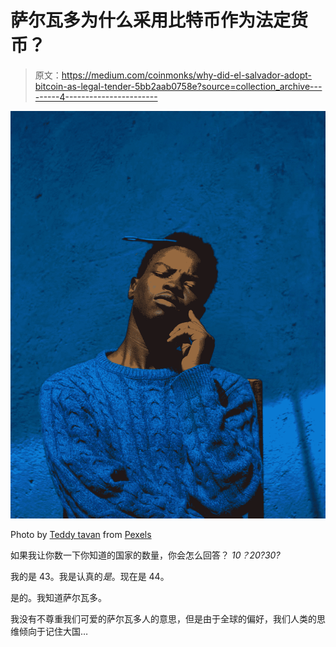 # 萨尔瓦多为什么采用比特币作为法定货币？

> 原文：<https://medium.com/coinmonks/why-did-el-salvador-adopt-bitcoin-as-legal-tender-5bb2aab0758e?source=collection_archive---------4----------------------->

![](img/f853b5469393717c35678723610a460a.png)

Photo by [Teddy tavan](https://www.pexels.com/@bear?utm_content=attributionCopyText&utm_medium=referral&utm_source=pexels) from [Pexels](https://www.pexels.com/photo/man-in-blue-knit-sweater-against-blue-wall-4890733/?utm_content=attributionCopyText&utm_medium=referral&utm_source=pexels)

如果我让你数一下你知道的国家的数量，你会怎么回答？ *10？20?30?*

我的是 43。我是认真的*是*。现在是 44。

是的。我知道萨尔瓦多。

我没有不尊重我们可爱的萨尔瓦多人的意思，但是由于全球的偏好，我们人类的思维倾向于记住大国…